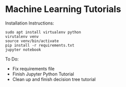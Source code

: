 # Machine Learning Tutorials

Installation Instructions:

```
sudo apt install virtualenv python
virutalenv venv
source venv/bin/activate
pip install -r requirements.txt
jupyter notebook
```

To Do:
* Fix requirements file
* Finish Jupyter Python Tutorial
* Clean up and finish decision tree tutorial



